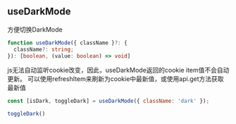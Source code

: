 ## useDarkMode

方便切换DarkMode

```typescript
function useDarkMode({ className }?: {
  className?: string;
}): [boolean, (value: boolean) => void]
```

js无法自动监听cookie改变，因此，useDarkMode返回的cookie item值不会自动更新。
可以使用refreshItem来刷新为cookie中最新值，或使用api.get方法获取最新值

```javascript
const [isDark, toggleDark] = useDarkMode({ className: 'dark' });

toggleDark()
```
